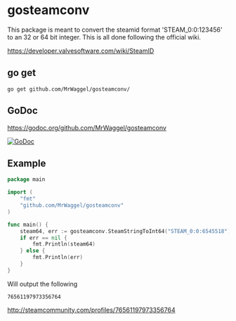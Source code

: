 # gosteamconv
This package is meant to convert the steamid format 'STEAM_0:0:123456' to an 32 or 64 bit integer. This is all done following the official wiki.

https://developer.valvesoftware.com/wiki/SteamID

## go get
```
go get github.com/MrWaggel/gosteamconv/
```

## GoDoc
https://godoc.org/github.com/MrWaggel/gosteamconv

[![GoDoc](https://godoc.org/github.com/MrWaggel/gosteamconv?status.svg)](https://godoc.org/github.com/MrWaggel/gosteamconv)

## Example
```go
package main

import (
	"fmt"
	"github.com/MrWaggel/gosteamconv"
)

func main() {
	steam64, err := gosteamconv.SteamStringToInt64("STEAM_0:0:6545518")
	if err == nil {
		fmt.Println(steam64)
	} else {
		fmt.Println(err)
	}
}
```
Will output the following
```
76561197973356764
```
http://steamcommunity.com/profiles/76561197973356764
